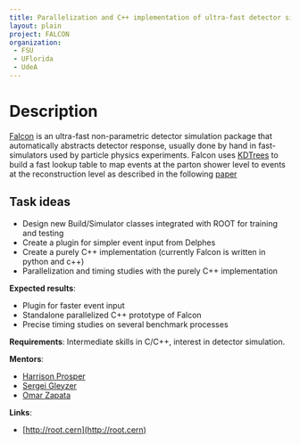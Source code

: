 ```yaml
---
title: Parallelization and C++ implementation of ultra-fast detector simulation package, FALCON 
layout: plain
project: FALCON
organization: 
 - FSU
 - UFlorida
 - UdeA
---
```


# Description
[Falcon](http://inspirehep.net/record/1456803) is an ultra-fast non-parametric detector simulation package that automatically abstracts detector response, usually done by hand in fast-simulators used by particle physics experiments. Falcon uses [KDTrees](https://root.cern.ch/doc/v608/classTKDTreeBinning.html) to build a fast lookup table to map events at the parton shower level to events at the reconstruction level as described in the following [paper](http://inspirehep.net/record/1456803)

## Task ideas
* Design new Build/Simulator classes integrated with ROOT for training and testing
* Create a plugin for simpler event input from Delphes
* Create a purely C++ implementation (currently Falcon is written in python and c++)
* Parallelization and timing studies with the purely C++ implementation

**Expected results**: 
* Plugin for faster event input
* Standalone parallelized C++ prototype of Falcon
* Precise timing studies on several benchmark processes

**Requirements**: Intermediate skills in C/C++, interest in detector simulation.
 
**Mentors**: 

  * [Harrison Prosper](mailto:harry@hep.fsu.edu)
  * [Sergei Gleyzer](mailto:Sergei.Gleyzer@cern.ch)
  * [Omar Zapata](mailto:Omar.Zapata@cern.ch)


**Links**:

  * [http://root.cern](http://root.cern)



